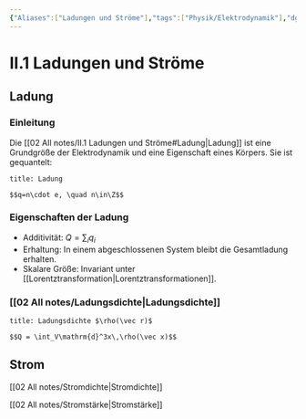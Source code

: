 ```yaml
---
{"Aliases":["Ladungen und Ströme"],"tags":["Physik/Elektrodynamik"],"dg-publish":true,"permalink":"/02-all-notes/ii-1-ladungen-und-stroeme/","dgHomeLink":true,"dgPassFrontmatter":true}
---
```


# II.1 Ladungen und Ströme
## Ladung
### Einleitung
Die [[02 All notes/II.1 Ladungen und Ströme#Ladung|Ladung]] ist eine Grundgröße der Elektrodynamik und eine Eigenschaft eines Körpers.
Sie ist gequantelt: 
```ad-definition
title: Ladung

$$q=n\cdot e, \quad n\in\Z$$

```
### Eigenschaften der Ladung
- Additivität: $Q=\displaystyle\sum_iq_i$
- Erhaltung: In einem abgeschlossenen System bleibt die Gesamtladung erhalten. 
- Skalare Größe: Invariant unter [[Lorentztransformation|Lorentztransformationen]]. 
### [[02 All notes/Ladungsdichte|Ladungsdichte]]

```ad-definition
title: Ladungsdichte $\rho(\vec r)$

$$Q = \int_V\mathrm{d}^3x\,\rho(\vec x)$$
```

## Strom
[[02 All notes/Stromdichte|Stromdichte]]

[[02 All notes/Stromstärke|Stromstärke]]